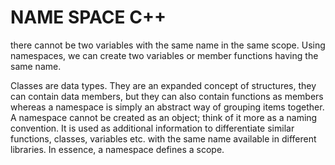 # NAME SPACE C++

 there cannot be two variables with the same name in the same scope. Using namespaces, we can create two variables or member functions having the same name.

 Classes are data types. They are an expanded concept of structures, they can contain data members, but they can also contain functions as members whereas a namespace is simply an abstract way of grouping items together. A namespace cannot be created as an object; think of it more as a naming convention. It is used as additional information to differentiate similar functions, classes, variables etc. with the same name available in different libraries. In essence, a namespace defines a scope.